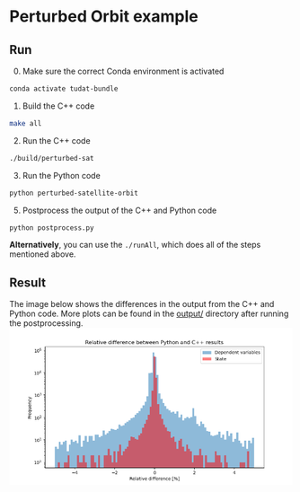 
# Perturbed Orbit example

## Run
0. Make sure the correct Conda environment is activated

```bash
conda activate tudat-bundle
```


1. Build the C++ code

```bash
make all
```

2. Run the C++ code

```bash
./build/perturbed-sat
```

3. Run the Python code
```bash
python perturbed-satellite-orbit
```

5. Postprocess the output of the C++ and Python code
```bash
python postprocess.py
```


**Alternatively**, you can use the `./runAll`, which does all of the steps mentioned above.



## Result


The image below shows the differences in the output from the C++ and Python code. More plots can be found in the [output/](./output/) directory after running the postprocessing.
![Relative Differences](figs/relative_difference.png)
